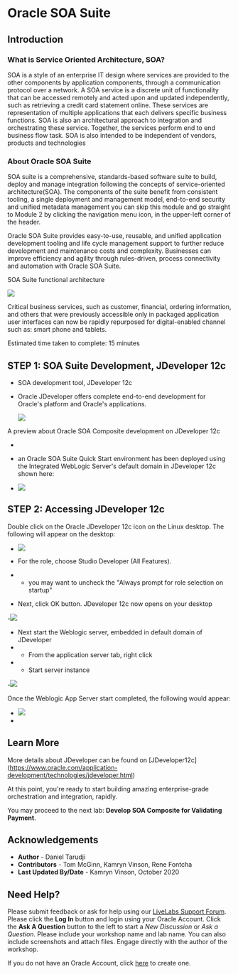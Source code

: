 # Oracle SOA Suite

## Introduction

### What is Service Oriented Architecture, SOA?
SOA is a style of an enterprise IT design where services are provided to the other components by application components, through a communication protocol over a network. A SOA service is a discrete unit of functionality that can be accessed remotely and acted upon and updated independently, such as retrieving a credit card statement online. These services are representation of multiple applications that each delivers specific business functions. SOA is also an architectural approach to integration and orchestrating these service. Together, the services perform end to end business flow task. SOA is also intended to be independent of vendors, products and technologies

### About Oracle SOA Suite
SOA suite is a comprehensive, standards-based software suite to build, deploy and manage integration following the concepts of service-oriented architecture(SOA). The components of the suite benefit from consistent tooling, a single deployment and management model, end-to-end security and unified metadata management you can skip this module and go straight to Module 2 by clicking the navigation menu icon, in the upper-left corner of the header.

Oracle SOA Suite provides easy-to-use, reusable, and unified application development tooling and life cycle management support to further reduce development and maintenance costs and complexity. Businesses can improve efficiency and agility through rules-driven, process connectivity and automation with Oracle SOA Suite.

SOA Suite functional architecture

  ![](./images/soa-architecture.png)

Critical business services, such as customer, financial, ordering information, and others that were previously accessible only in packaged application user interfaces can now be rapidly repurposed for digital-enabled channel such as: smart phone and tablets.

Estimated time taken to complete: 15 minutes

## STEP 1: SOA Suite Development, JDeveloper 12c

- SOA development tool, JDeveloper 12c

- Oracle JDeveloper offers complete end-to-end development for Oracle's platform and Oracle's applications. 

  ![](./images/jdev-lifecycle.png)

A preview about Oracle SOA Composite development on JDeveloper 12c

- [](youtube:cCWpGUL7jYA)

-  an Oracle SOA Suite Quick Start environment has been deployed using the Integrated WebLogic Server's default domain in JDeveloper 12c shown here:
-  ![](./images/jdev-on-desktop.png)


## STEP 2: Accessing JDeveloper 12c

Double click on the Oracle JDeveloper 12c icon on the Linux desktop. The following will appear on the desktop:

- ![](./images/jdev-role-selection.png)

- For the role, choose Studio Developer (All Features).
- - you may want to uncheck the "Always prompt for role selection on startup"
- Next, click OK button. JDeveloper 12c now opens on your desktop

-![](./images/jdev-ide-open.png)

- Next start the Weblogic server, embedded in default domain of JDeveloper
- - From the application server tab, right click
- - Start server instance

-![](./images/start-jdev-weblogic.png)

Once the Weblogic App Server start completed, the following would appear:

- ![](./images/jdev-weblogic-started.png)
- 
<!--
### Prerequisites

* An Oracle Free Tier, Always Free, Paid or LiveLabs Cloud Account


 **STEP**: SOA Deployment on Oracle Cloud

1. From within your Oracle Cloud environment, you can create an instance of Oracle SOA suite.

    From the Cloud Dashboard, select the navigation menu icon in the upper left-hand corner and then select **Marketplace -> Applications**.

    ![](./images/click-marketplace.png)

2. Click **Search for SOA**.

    ![](./images/choose-soa-cloud-options.png)

3. Select the **appropriate** option, enter **based on license type or subscription** that you may already have
    * SOA suite BYOL
    * SOA suite with B2B EDI platform
    * SOA suite with OCI as consumption

4. After clicking **SOA suite BYOL**, you will be redirected to the SOA Details page for provisioning new instance. 

    Continue when the status changes from:

    ![](./images/click-soa-byol-compartment.png)

-->

## Learn More

More details about JDeveloper can be found on [JDeveloper12c] (https://www.oracle.com/application-development/technologies/jdeveloper.html)

At this point, you're ready to start building amazing enterprise-grade orchestration and integration, rapidly. 

You may proceed to the next lab: **Develop SOA Composite for Validating Payment**.

## Acknowledgements
* **Author** - Daniel Tarudji
* **Contributors** - Tom McGinn, Kamryn Vinson, Rene Fontcha
* **Last Updated By/Date** - Kamryn Vinson, October 2020

## Need Help?
Please submit feedback or ask for help using our [LiveLabs Support Forum](https://community.oracle.com/tech/developers/categories/livelabsdiscussions). Please click the **Log In** button and login using your Oracle Account. Click the **Ask A Question** button to the left to start a *New Discussion* or *Ask a Question*.  Please include your workshop name and lab name.  You can also include screenshots and attach files.  Engage directly with the author of the workshop.

If you do not have an Oracle Account, click [here](https://profile.oracle.com/myprofile/account/create-account.jspx) to create one.